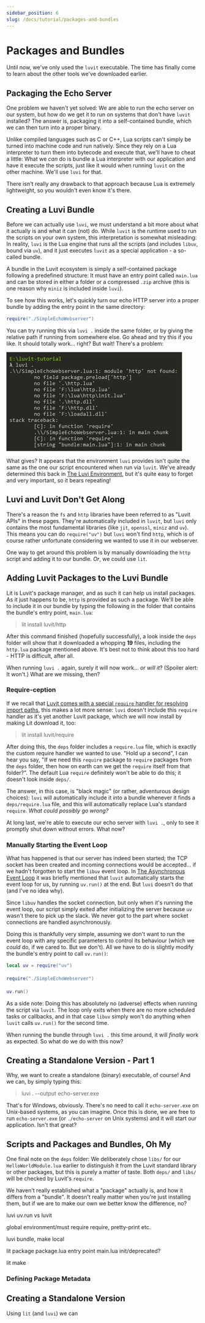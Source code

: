 ```yaml
---
sidebar_position: 6
slug: /docs/tutorial/packages-and-bundles
---
```


# Packages and Bundles

Until now, we've only used the ``luvit`` executable. The time has finally come to learn about the other tools we've downloaded earlier.

## Packaging the Echo Server

One problem we haven't yet solved: We are able to run the echo server on our system, but how do we get it to run on systems that don't have ``luvit`` installed? The answer is, packaging it into a self-contained bundle, which we can then turn into a proper binary.

Unlike compiled languages such as C or C++, Lua scripts can't simply be turned into machine code and run natively. Since they rely on a Lua interpreter to turn them into bytecode and execute that, we'll have to cheat a little: What we *can* do is bundle a Lua interpreter with our application and have it execute the scripts, just like it would when running ``luvit`` on the other machine. We'll use ``luvi`` for that.

There isn't really any drawback to that approach because Lua is extremely lightweight, so you wouldn't even know it's there.

## Creating a Luvi Bundle

Before we can actually use ``luvi``, we must understand a bit more about what it actually is and what it can (not) do. While ``luvit`` is the runtime used to run the scripts on your own system, this interpretation is somewhat misleading: In reality, ``luvi`` is the Lua engine that runs all the scripts (and includes ``libuv``, bound via ``uv``), and it just executes ``luvit`` as a special application - a so-called bundle.

A bundle in the Luvit ecosystem is simply a self-contained package following a predefined structure: It must have an entry point called ``main.lua`` and can be stored in either a folder or a compressed ``.zip`` archive (this is one reason why ``miniz`` is included inside ``luvi``).

To see how this works, let's quickly turn our echo HTTP server into a proper bundle by adding the entry point in the same directory:

```lua title="main.lua"
require("./SimpleEchoWebserver")
```

You can try running this via ``luvi .`` inside the same folder, or by giving the relative path if running from somewhere else. Go ahead and try this if you like. It should totally work... right? But wait! There's a problem:

![05-luvi-missing-dependencies.png](05-luvi-missing-dependencies.png)

What gives? It appears that the environment ``luvi`` provides isn't quite the same as the one our script encountered when run via  ``luvit``. We've already determined this back in [The Luvi Environment](/docs/tutorial/hello-world#the-luvi-environment), but it's quite easy to forget and very important, so it bears repeating!

## Luvi and Luvit Don't Get Along

There's a reason the ``fs`` and ``http`` libraries have been referred to as "Luvit APIs" in these pages. They're automatically included in ``luvit``, but ``luvi`` only contains the most fundamental libraries (like ``jit``, ``openssl``, ``miniz`` and ``uv``). This means you can do ``require("uv")`` but ``luvi`` won't find ``http``, which is of course rather unfortunate considering we wanted to use it in our webserver.

One way to get around this problem is by manually downloading the ``http`` script and adding it to our bundle. *Or*, we could use ``lit``.

## Adding Luvit Packages to the Luvi Bundle

Lit is Luvit's package manager, and as such it can help us install packages. As it just happens to be, ``http`` is provided as such a package. We'll be able to include it in our bundle by typing the following in the folder that contains the bundle's entry point, ``main.lua``: 

> lit install luvit/http

After this command finished (hopefully successfully), a look inside the ``deps`` folder will show that it downloaded a whopping **19** files, including the ``http.lua`` package mentioned above. It's best not to think about this too hard - HTTP is difficult, after all.

When running ``luvi .`` again, surely it will now work... *or will it*? (Spoiler alert: It won't.) What are we missing, then?

### Require-ception

If we recall that [Luvit comes with a special ``require`` handler for resolving import paths](docs/tutorial/hello-world#relative-imports), this makes a lot more sense: ``luvi`` doesn't include this ``require`` handler as it's yet another Luvit package, which we will now install by making Lit download it, too:

> lit install luvit/require

After doing this, the ``deps`` folder includes a ``require.lua`` file, which is exactly the custom require handler we wanted to use. "Hold up a second", I can hear you say, "If we need this ``require`` package to ``require`` packages from the ``deps`` folder, then how on earth can we get the ``require`` itself from that folder?". The default Lua ``require`` definitely won't be able to do this; it doesn't look inside ``deps/``.

The answer, in this case, is "black magic" (or rather, adventurous design choices): ``luvi`` will automatically include it into a bundle whenever it finds a ``deps/require.lua`` file, and this will automatically replace Lua's standard ``require``.  *What could possibly go wrong?*

At long last, we're able to execute our echo server with ``luvi .``, only to see it promptly shut down without errors. What now?

### Manually Starting the Event Loop

What has happened is that our server has indeed been started; the TCP socket has been created and incoming connections would be accepted... if we hadn't forgotten to start the ``libuv`` event loop. In [The Asynchronous Event Loop](docs/tutorial/asynchronous-event-loop#the-asynchronous-event-loop) it was briefly mentioned that ``luvit`` automatically starts the event loop for us, by running ``uv.run()`` at the end. But ``luvi`` doesn't do that (and I've no idea why).

Since ``libuv`` handles the socket connection, but only when it's running the event loop, our script simply exited after initializing the server because ``uv`` wasn't there to pick up the slack. We never got to the part where socket connections are handled asynchronously.

Doing this is thankfully very simple, assuming we don't want to run the event loop with any specific parameters to control its behaviour (which we *could* do, if we cared to. But we don't). All we have to do is slightly modify the bundle's entry point to call ``uv.run()``:

```lua title="main.lua"
local uv = require("uv")

require("./SimpleEchoWebserver")

uv.run()
```

As a side note: Doing this has absolutely no (adverse) effects when running the script via ``luvit``. The loop only exits when there are no more scheduled tasks or callbacks, and in that case ``libuv`` simply won't do anything when ``luvit`` calls ``uv.run()`` for the second time.

When running the bundle through ``luvi .`` this time around, it will *finally* work as expected. So what do we do with this now?

## Creating a Standalone Version - Part 1

Why, we want to create a standalone (binary) executable, of course! And we can, by simply typing this:

> luvi . --output echo-server.exe

That's for Windows, obviously. There's no need to call it ``echo-server.exe`` on Unix-based systems, as you can imagine.
Once this is done, we are free to run ``echo-server.exe`` (or ``./echo-server`` on Unix systems) and it will start our application. Isn't that great?



## Scripts and Packages and Bundles, Oh My

One final note on the ``deps`` folder: We deliberately chose ``libs/`` for our ``HelloWorldModule.lua`` earlier to distinguish it from the Luvit standard library or other packages, but this is purely a matter of taste. Both ``deps/`` and ``libs/`` will be checked by Luvit's ``require``.

We haven't really established what a "package" actually is, and how it differs from a "bundle". It doesn't really matter when you're just installing them, but if we are to make our own we better know the difference, no?

luvi uv.run vs luvit

global environment/must require require, pretty-print etc.


luvi bundle, make local

lit package
package.lua
entry point main.lua
init/deprecated?

lit make




### Defining Package Metadata

## Creating a Standalone Version

Using ``lit`` (and ``luvi``) we can

